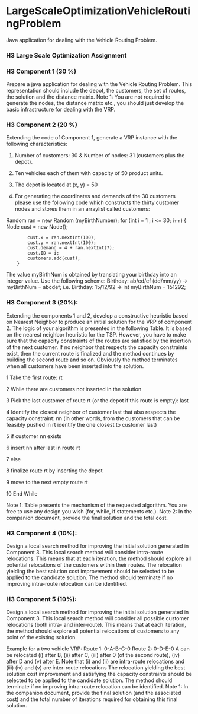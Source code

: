 # LargeScaleOptimizationVehicleRoutingProblem
Java application for dealing with the Vehicle Routing Problem.

### H3 Large Scale Optimization Assignment

### H3 Component 1 (30 %)

Prepare a java application for dealing with the Vehicle Routing Problem.
This representation should include the depot, the customers, the set of routes, the solution and the distance matrix.
Note 1: You are not required to generate the nodes, the distance matrix etc., you should just develop the basic infrastructure for dealing with the VRP.

### H3 Component 2 (20 %)

Extending the code of Component 1, generate a VRP instance with the following characteristics:

1.	Number of customers: 30 & Number of nodes: 31 (customers plus the depot).

2.	Ten vehicles each of them with capacity of 50 product units.

3.	The depot is located at (x, y) = 50

4.	For generating the coordinates and demands of the 30 customers please use the following code which constructs the thirty customer nodes and stores them in an arraylist called customers:

Random ran = new Random (myBirthNumber);
for (int i = 1 ; i <= 30; i++)
        {
            Node cust = new Node();
            
            cust.x = ran.nextInt(100);
            cust.y = ran.nextInt(100);
            cust.demand = 4 + ran.nextInt(7);
            cust.ID = i;
            customers.add(cust);
        }

The value myBirthNum is obtained by translating your birthday into an integer value.
Use the following scheme:
Birthday: ab/cd/ef (dd/mm/yy) -> myBirthNum = abcdef;
i.e. Birthday: 15/12/92 -> int myBirthNum = 151292;

### H3 Component 3 (20%):

Extending the components 1 and 2, develop a constructive heuristic based on Nearest Neighbor to produce an initial solution for the VRP of component 2. The logic of your algorithm is presented in the following Table. It is based on the nearest neighbor heuristic for the TSP. However, you have to make sure that the capacity constraints of the routes are satisfied by the insertion of the next customer. If no neighbor that respects the capacity constraints exist, then the current route is finalized and the method continues by building the second route and so on. Obviously the method terminates when all customers have been inserted into the solution. 

1	Take the first route: rt

2	While there are customers not inserted in the solution

3	Pick the last customer of route rt (or the depot if this route is empty): last

4	Identify the closest neighbor of customer last that also respects the capacity constraint: nn
(in other words, from the customers that can be feasibly pushed in rt identify the one closest to customer last)

5	if customer nn exists 

6		insert nn after last in route rt

7	else

8		finalize route rt by inserting the depot

9		move to the next empty route rt

10	End While

Note 1: Table presents the mechanism of the requested algorithm. You are free to use any design you wish (for, while, if statements etc.).
Note 2: In the companion document, provide the final solution and the total cost.

### H3 Component 4 (10%):

Design a local search method for improving the initial solution generated in Component 3. This local search method will consider intra-route relocations. This means that at each iteration, the method should explore all potential relocations of the customers within their routes. The relocation yielding the best solution cost improvement should be selected to be applied to the candidate solution. The method should terminate if no improving intra-route relocation can be identified.

### H3 Component 5 (10%):

Design a local search method for improving the initial solution generated in Component 3. This local search method will consider all possible customer relocations (both intra- and inter-route). This means that at each iteration, the method should explore all potential relocations of customers to any point of the existing solution. 

Example for a two vehicle VRP:
Route 1: 0-A-B-C-0
Route 2: 0-D-E-0
A can be relocated (i) after B, (ii) after C, (iii) after 0 (of the second route), (iv) after D and (v) after E.
Note that (i) and (ii) are intra-route relocations and (iii) (iv) and (v) are inter-route relocations
The relocation yielding the best solution cost improvement and satisfying the capacity constraints should be selected to be applied to the candidate solution. The method should terminate if no improving intra-route relocation can be identified.
Note 1: In the companion document, provide the final solution (and the associated cost) and the total number of iterations required for obtaining this final solution.
